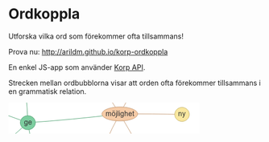 # Ordkoppla

Utforska vilka ord som förekommer ofta tillsammans!

Prova nu: http://arildm.github.io/korp-ordkoppla

En enkel JS-app som använder [Korp API](https://ws.spraakbanken.gu.se/ws/korp/v7/#basic-information).

Strecken mellan ordbubblorna visar att orden ofta förekommer tillsammans i en grammatisk relation.

![Ordbubblor](edges.png)
